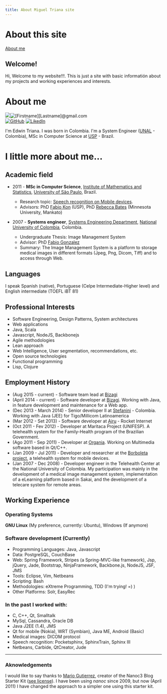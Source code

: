 ```yaml
---
title: About Miguel Triana site
---
```





# About this site


<a href='#aboutme'>About me</a>

## Welcome!


Hi, Welcome to my website!!!. This is just a site with basic informatión about my projects and working experiences and interests.

# <a name='aboutme'>About me</a>


<img src="/assets/me/perfil1.jpg" class="border" /><img src='/assets/me/elcorreo.jpg' alt='[Firstname][Lastname]@gmail.com' /><br/>
<a href="https://github.com/emiguelt" target="_blank" title="GitHub"><img src="/assets/images/github.gif" alt="GitHub"/></a>
<a href="http://br.linkedin.com/in/emigueltg" target="_blank" title="LinkedIn"><img src="/assets/images/linkedin.gif" alt="LikedIn"/></a>

I'm Edwin Triana. I was born in Colombia. I'm a System Engineer (<a href='http://www.unal.edu.co' target='_blank'>UNAL</a> - Colombia), MSc in Computer Science at <a href='www.usp.br' target='_blank'>USP</a> - Brazil.

# I little more about me...


## Academic field
* 2011 - __MSc in Computer Science__, <a href='http://www.ime.usp.br' target='_blank'>Institute of Mathematics and Statistics</a>, <a href='http://www.usp.br' target='_blank'>University of São Paulo</a>, Brazil.
   * Research topic: [Speech recognition on Mobile devices](projects/sr/index.html).
   * Advisors: PhD <a href='http://www.ime.usp.br/~kon/' target='_blank'>Fabio Kon</a> (USP), PhD <a href='http://bates.cs.mnsu.edu' target='_blnak'>Rebecca Bates</a> (Minnesota University, Mankato)

* 2007 - __Systems engineer__, <a href='http://dis.unal.edu.co' target='_blank'>Systems Engineering Department</a>, <a href='http://www.unal.edu.co' target='_blank'>National University of Colombia</a>, Colombia.
   * Undergraduate Thesis: Image Management System
   * Advisor: PhD <a href='http://dis.unal.edu.co/~fgonza' target='_blank'>Fabio Gonzalez</a>
   * Summary: The Image Management System is a platform to storage medical images in different formats (Jpeg, Png, Dicom, Tiff) and to access through Web.


## Languages
I speak Spanish (native), Portuguese (Celpe Intermediate-Higher level) and English intermediate (TOEFL iBT 81)


## Professional Interests

* Software Engineering, Design Patterns, System architectures
* Web applications
* Java, Scala
* Javascript, NodeJS, Backbonejs
* Agile methodologies
* Lean approach
* Web Intelligence, User segmentation, recommendations, etc.
* Open source technologies
* Functional programming
* Lisp, Clojure

## Employment History
* (Aug 2015 - current) - Software team lead at <a href='www.bizagi.com' target='_blank'>Bizagi</a>
* (April 2014 - current) - Software developer at <a href='www.bizagi.com' target='_blank'>Bizagi</a>. Working with Java, in feature development and maintenance for a Web app.
* (Dec 2013 - March 2014) - Senior developer II at <a href='http://www.stefanini.com/en' target='_blank'>Stefanini</a> - Colombia. Working with Java (JEE) for Tigo/Millicom Latinoamerica
* (Mar 2012 - Set 2013) - Software developer at <a href='http://www.airu.com.br' target='_blank'>Airu</a> - Rocket Internet 
* (Oct 2011 - Fev 2012) - Developer at Maritaca Project (UNIFESP). A telehealth system for the Family-Health program of the Brazilian Government.
* (Ago 2011 - Sep 2011) - Developer at <a href='http://www.organia.com.br' target='_blank'>Organia</a>. Working on Multimedia software based in Qt/C++.
* (Jan 2009 - Jul 2011) - Developer and researcher  at the <a href='http://ccsl.ime.usp.br/borboleta' target='_blank'>Borboleta project</a>, a telehealth system for mobile devices. 
* (Jan 2007 - Dec 2008) - Developer engineer in the Telehealth Center at the National University of Colombia. My participation was mainly in the development of a medical image management system, implementation of a eLearning platform based in Sakai, and the development of a telecare system for remote areas.

## Working Experience
### Operating Systems
__GNU Linux__ (My preference, currently: Ubuntu), Windows (If anymore)
### Software development (Currently)

* Programming Languages: Java, Javascript
* Data: PostgreSQL, CouchBase
* Web: Spring Framework, Stripes (a Spring-MVC-like framework), Jsp, jQuery, Jade, Bootstrap, NinjaFramework, Backbone.js, NodeJS, JSF, JMS
* Tools: Eclipse, Vim, Netbeans
* Scripting: Bash
* Methodologies: eXtreme Programming, TDD (I'm trying! =) )
* Other Platforms: Solr, EasyRec

### In the past I worked with:
* C, C++, Qt,  Smalltalk
* MySql, Cassandra, Oracle DB
* Java J2EE (1.4), JMS
* Qt for mobile (Nokia), WRT (Symbian), Java ME, Android (Basic)
* Medical images: DICOM protocol
* Speech recognition: Pocketsphinx, SphinxTrain, Sphinx III
* Netbeans, Carbide, QtCreator, Jude



------
### Aknowledgements
I would like to say thanks to [Mario Gutierrez](http://mgutz.com), creator of the Nanoc3 Blog Starter Kit ([see license](/license.html)). I have been using *nanoc* since 2009, but now (April 2011) I have changed the approach to a simpler one using this starter kit. 

